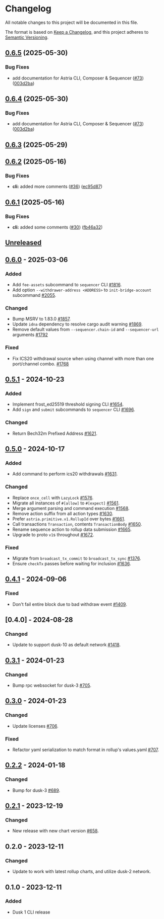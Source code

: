 <!-- markdownlint-disable no-duplicate-heading -->

# Changelog

All notable changes to this project will be documented in this file.

The format is based on [Keep a Changelog](https://keepachangelog.com/en/1.1.0/),
and this project adheres to [Semantic Versioning](https://semver.org/spec/v2.0.0.html).

## [0.6.5](https://github.com/astriaorg/astria-release-test/compare/cli-v0.6.4...cli-v0.6.5) (2025-05-30)


### Bug Fixes

* add documentation for Astria CLI, Composer & Sequencer ([#73](https://github.com/astriaorg/astria-release-test/issues/73)) ([003d2ba](https://github.com/astriaorg/astria-release-test/commit/003d2ba208bc548ec6d07901269e3dbf62c2da8d))

## [0.6.4](https://github.com/astriaorg/astria-release-test/compare/cli-v0.6.3...cli-v0.6.4) (2025-05-30)


### Bug Fixes

* add documentation for Astria CLI, Composer & Sequencer ([#73](https://github.com/astriaorg/astria-release-test/issues/73)) ([003d2ba](https://github.com/astriaorg/astria-release-test/commit/003d2ba208bc548ec6d07901269e3dbf62c2da8d))

## [0.6.3](https://github.com/astriaorg/astria-release-test/compare/cli-v0.6.2...cli-v0.6.3) (2025-05-29)

## [0.6.2](https://github.com/astriaorg/astria-release-test/compare/cli-v0.6.1...cli-v0.6.2) (2025-05-16)


### Bug Fixes

* **cli:** added more comments ([#36](https://github.com/astriaorg/astria-release-test/issues/36)) ([ec95d87](https://github.com/astriaorg/astria-release-test/commit/ec95d8704f992b3ca493d50bc7d97d8b88061696))

## [0.6.1](https://github.com/astriaorg/astria-release-test/compare/cli-v0.6.0...cli-v0.6.1) (2025-05-16)


### Bug Fixes

* **cli:** added some comments ([#30](https://github.com/astriaorg/astria-release-test/issues/30)) ([fb46a32](https://github.com/astriaorg/astria-release-test/commit/fb46a320fff67d204c1cf7d9e61526e4b30ac675))

## [Unreleased]

## [0.6.0] - 2025-03-06

### Added

- Add `fee-assets` subcommand to `sequencer` CLI [#1816](https://github.com/astriaorg/astria/pull/1816).
- Add option `--withdrawer-address <ADDRESS>` to `init-bridge-account` subcommand
[#2055](https://github.com/astriaorg/astria/pull/2055).

### Changed

- Bump MSRV to 1.83.0 [#1857](https://github.com/astriaorg/astria/pull/1857).
- Update `idna` dependency to resolve cargo audit warning [#1869](https://github.com/astriaorg/astria/pull/1869).
- Remove default values from `--sequencer.chain-id` and `--sequencer-url` arguments
  [#1792](https://github.com/astriaorg/astria/pull/1792)

### Fixed

- Fix ICS20 withdrawal source when using channel with more than one
  port/channel combo. [#1768](https://github.com/astriaorg/astria/pull/1768)

## [0.5.1] - 2024-10-23

### Added

- Implement frost_ed25519 threshold signing CLI [#1654](https://github.com/astriaorg/astria/pull/1654).
- Add `sign` and `submit` subcommands to `sequencer` CLI [#1696](https://github.com/astriaorg/astria/pull/1696).

### Changed

- Return Bech32m Prefixed Address [#1621](https://github.com/astriaorg/astria/pull/1621).

## [0.5.0] - 2024-10-17

### Added

- Add command to perform ics20 withdrawals [#1631](https://github.com/astriaorg/astria/pull/1631).

### Changed

- Replace `once_cell` with `LazyLock` [#1576](https://github.com/astriaorg/astria/pull/1576).
- Migrate all instances of `#[allow]` to `#[expect]` [#1561](https://github.com/astriaorg/astria/pull/1561).
- Merge argument parsing and command execution [#1568](https://github.com/astriaorg/astria/pull/1568).
- Remove action suffix from all action types [#1630](https://github.com/astriaorg/astria/pull/1630).
- Prefer `astria.primitive.v1.RollupId` over bytes [#1661](https://github.com/astriaorg/astria/pull/1661).
- Call transactions `Transaction`, contents `TransactionBody` [#1650](https://github.com/astriaorg/astria/pull/1650).
- Rename sequence action to rollup data submission [#1665](https://github.com/astriaorg/astria/pull/1665).
- Upgrade to proto `v1`s throughout [#1672](https://github.com/astriaorg/astria/pull/1672).

### Fixed

- Migrate from `broadcast_tx_commit` to `broadcast_tx_sync` [#1376](https://github.com/astriaorg/astria/pull/1376).
- Ensure `checkTx` passes before waiting for inclusion [#1636](https://github.com/astriaorg/astria/pull/1636).

## [0.4.1] - 2024-09-06

### Fixed

- Don't fail entire block due to bad withdraw event [#1409](https://github.com/astriaorg/astria/pull/1409).

## [0.4.0] - 2024-08-28

### Changed

- Update to support dusk-10 as default network [#1418](https://github.com/astriaorg/astria/pull/1418).

## [0.3.1] - 2024-01-23

### Changed

- Bump rpc websocket for dusk-3 [#705](https://github.com/astriaorg/astria/pull/705).

## [0.3.0] - 2024-01-23

### Changed

- Update licenses [#706](https://github.com/astriaorg/astria/pull/706).

### Fixed

- Refactor yaml serialization to match format in rollup's values.yaml [#707](https://github.com/astriaorg/astria/pull/707).

## [0.2.2] - 2024-01-18

### Changed

- Bump for dusk-3 [#689](https://github.com/astriaorg/astria/pull/689).

## [0.2.1] - 2023-12-19

### Changed

- New release with new chart version [#658](https://github.com/astriaorg/astria/pull/658).

## 0.2.0 - 2023-12-11

### Changed

- Update to work with latest rollup charts, and utilize dusk-2 network.

## 0.1.0 - 2023-12-11

### Added

- Dusk 1 CLI release

[unreleased]: https://github.com/astriaorg/astria/compare/cli-v0.6.0...HEAD
[0.6.0]: https://github.com/astriaorg/astria/compare/cli-v0.5.1...cli-v0.6.0
[0.5.1]: https://github.com/astriaorg/astria/compare/cli-v0.5.0...cli-v0.5.1
[0.5.0]: https://github.com/astriaorg/astria/compare/cli-v0.4.1...cli-v0.5.0
[0.4.1]: https://github.com/astriaorg/astria/compare/cli-v0.4.0...cli-v0.4.1
[0.3.1]: https://github.com/astriaorg/astria/compare/cli-v0.3.0...cli-v0.3.1
[0.3.0]: https://github.com/astriaorg/astria/compare/cli-v0.2.2...cli-v0.3.0
[0.2.2]: https://github.com/astriaorg/astria/compare/cli-v0.2.1...cli-v0.2.2
[0.2.1]: https://github.com/astriaorg/astria/compare/cli-v0.2.0...cli-v0.2.1
